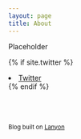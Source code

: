 ```yaml
---
layout: page
title: About
---
```


Placeholder

{% if site.twitter %}
  <li>
    <a href="https://twitter.com/{{ site.twitter }}">
      <i class="fa fa-twitter"></i> Twitter
    </a>
  </li>
{% endif %}


<br><br><br>
<sub>Blog built on [Lanyon](http://lanyon.getpoole.com)</sub>
